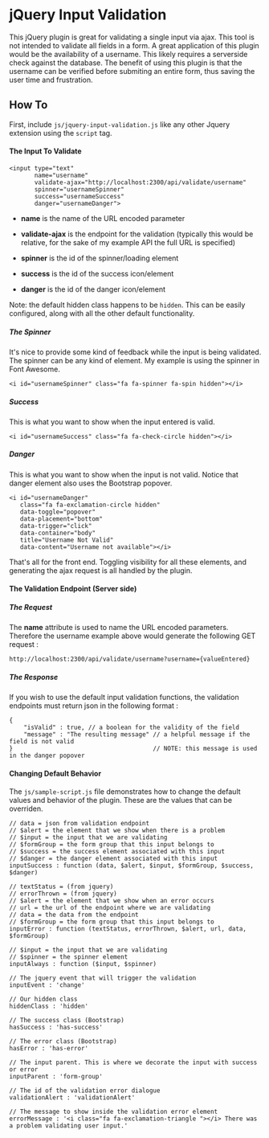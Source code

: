 # jQuery Input Validation

This jQuery plugin is great for validating a single input via ajax. This tool is not intended to validate all fields in a form. A great application of this plugin would be the availability of a username. This likely requires a serverside check against the database. The benefit of using this plugin is that the username can be verified before submiting an entire form, thus saving the user time and frustration.

## How To

First, include `js/jquery-input-validation.js` like any other Jquery extension using the `script` tag.

#### The Input To Validate

    <input type="text"
           name="username"
           validate-ajax="http://localhost:2300/api/validate/username"
           spinner="usernameSpinner"
           success="usernameSuccess"
           danger="usernameDanger">
        
* **name** is the name of the URL encoded parameter

* **validate-ajax** is the endpoint for the validation (typically this would be relative, for the sake of my example API the full URL is specified)

* **spinner** is the id of the spinner/loading element

* **success** is the id of the success icon/element

* **danger** is the id of the danger icon/element

Note: the default hidden class happens to be `hidden`. This can be easily configured, along with all the other default functionality.

##### The Spinner

It's nice to provide some kind of feedback while the input is being validated. The spinner can be any kind of element. My example is using the spinner in Font Awesome.

    <i id="usernameSpinner" class="fa fa-spinner fa-spin hidden"></i>

##### Success

This is what you want to show when the input entered is valid.

    <i id="usernameSuccess" class="fa fa-check-circle hidden"></i>

##### Danger

This is what you want to show when the input is not valid. Notice that danger element also uses the Bootstrap popover.

    <i id="usernameDanger"
       class="fa fa-exclamation-circle hidden"
       data-toggle="popover"
       data-placement="bottom"
       data-trigger="click"
       data-container="body"
       title="Username Not Valid"
       data-content="Username not available"></i>

That's all for the front end. Toggling visibility for all these elements, and generating the ajax request is all handled by the plugin.

#### The Validation Endpoint (Server side)

##### The Request

The **name** attribute is used to name the URL encoded parameters. Therefore the username example above would generate the following GET request : 

`http://localhost:2300/api/validate/username?username={valueEntered}`

##### The Response

If you wish to use the default input validation functions, the validation endpoints must return json in the following format :

    {
        "isValid" : true, // a boolean for the validity of the field
        "message" : "The resulting message" // a helpful message if the field is not valid
    }                                       // NOTE: this message is used in the danger popover

#### Changing Default Behavior

The `js/sample-script.js` file demonstrates how to change the default values and behavior of the plugin. These are the values that can be overriden.

    // data = json from validation endpoint
    // $alert = the element that we show when there is a problem
    // $input = the input that we are validating
    // $formGroup = the form group that this input belongs to
    // $success = the success element associated with this input
    // $danger = the danger element associated with this input
    inputSuccess : function (data, $alert, $input, $formGroup, $success, $danger)

    // textStatus = (from jquery)
    // errorThrown = (from jquery)
    // $alert = the element that we show when an error occurs
    // url = the url of the endpoint where we are validating
    // data = the data from the endpoint
    // $formGroup = the form group that this input belongs to
    inputError : function (textStatus, errorThrown, $alert, url, data, $formGroup)

    // $input = the input that we are validating
    // $spinner = the spinner element
    inputAlways : function ($input, $spinner)

    // The jquery event that will trigger the validation
    inputEvent : 'change'

    // Our hidden class
    hiddenClass : 'hidden'

    // The success class (Bootstrap)
    hasSuccess : 'has-success'

    // The error class (Bootstrap)
    hasError : 'has-error'

    // The input parent. This is where we decorate the input with success or error
    inputParent : 'form-group'

    // The id of the validation error dialogue
    validationAlert : 'validationAlert'

    // The message to show inside the validation error element
    errorMessage : '<i class="fa fa-exclamation-triangle "></i> There was a problem validating user input.'